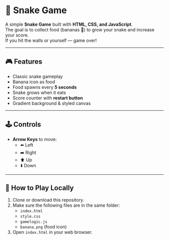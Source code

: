 # 🐍 Snake Game

A simple **Snake Game** built with **HTML, CSS, and JavaScript**.  
The goal is to collect food (bananas 🍌) to grow your snake and increase your score.  
If you hit the walls or yourself — game over!

---

## 🎮 Features
- Classic snake gameplay
- Banana icon as food
- Food spawns every **5 seconds**
- Snake grows when it eats
- Score counter with **restart button**
- Gradient background & styled canvas

---

## 🕹️ Controls
- **Arrow Keys** to move:
  - ⬅️ Left  
  - ➡️ Right  
  - ⬆️ Up  
  - ⬇️ Down  

---

## 🚀 How to Play Locally
1. Clone or download this repository.
2. Make sure the following files are in the same folder:
   - `index.html`
   - `style.css`
   - `gamelogic.js`
   - `banana.png` (food icon)
3. Open `index.html` in your web browser.